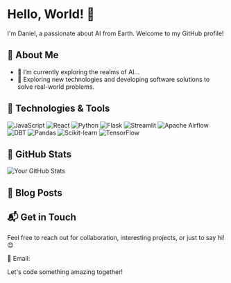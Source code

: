 # Hello, World! 👋

I'm Daniel, a passionate about AI from Earth. Welcome to my GitHub profile!

## 🚀 About Me

- 🌱 I’m currently exploring the realms of AI...
- 🤔 Exploring new technologies and developing software solutions to solve real-world problems.

## 🔧 Technologies & Tools

![JavaScript](https://img.shields.io/badge/-JavaScript-black?style=flat-square&logo=javascript)
![React](https://img.shields.io/badge/-React-black?style=flat-square&logo=react)
![Python](https://img.shields.io/badge/-Python-black?style=flat-square&logo=python)
![Flask](https://img.shields.io/badge/-Flask-black?style=flat-square&logo=flask)
![Streamlit](https://img.shields.io/badge/-Streamlit-black?style=flat-square&logo=streamlit)
![Apache Airflow](https://img.shields.io/badge/-Airflow-black?style=flat-square&logo=apache)
![DBT](https://img.shields.io/badge/-DBT-black?style=flat-square&logo=dbt)
![Pandas](https://img.shields.io/badge/-Pandas-black?style=flat-square&logo=pandas)
![Scikit-learn](https://img.shields.io/badge/-Scikit--learn-black?style=flat-square&logo=scikit-learn)
![TensorFlow](https://img.shields.io/badge/-TensorFlow-black?style=flat-square&logo=tensorflow)

## 🌟 GitHub Stats

![Your GitHub Stats](https://github-readme-stats.vercel.app/api?username=DanielZerihunGeda&show_icons=true&hide_border=true)


## 📝 Blog Posts


## 📬 Get in Touch

Feel free to reach out for collaboration, interesting projects, or just to say hi! 😊

📧 Email:

Let's code something amazing together!
